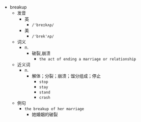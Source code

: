 - breakup
  - 发音
    - 英
      - `/'breɪkʌp/`
    - 美
      - `/'brek'ʌp/`
  - 词义
    - n.
      - 破裂,崩溃
        - `the act of ending a marriage or relationship`
  - 近义词
    - n.
      - 解体；分裂；崩溃；馏分组成；停止
        - `stop`
        - `stay`
        - `stand`
        - `crash`
  - 例句
    - `the breakup of her marriage`
      - 她婚姻的破裂

